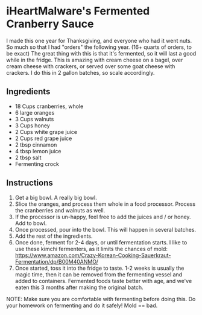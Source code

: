 # iHeartMalware's Fermented Cranberry Sauce

I made this one year for Thanksgiving, and everyone who had it went nuts. So much so that I had "orders" the following year. (16+ quarts of orders, to be exact) The great thing with this is that it's fermented, so it will last a good while in the fridge. This is amazing with cream cheese on a bagel, over cream cheese with crackers, or served over some goat cheese with crackers. I do this in 2 gallon batches, so scale accordingly. 

## Ingredients

- 18 Cups cranberries, whole
- 6 large oranges
- 3 Cups walnuts
- 3 Cups honey
- 2 Cups white grape juice
- 2 Cups red grape juice
- 2 tbsp cinnamon
- 4 tbsp lemon juice
- 2 tbsp salt
- Fermenting crock

## Instructions

1. Get a big bowl. A really big bowl. 
2. Slice the oranges, and process them whole in a food processor. Process the cranberries and walnuts as well. 
3. If the processor is un-happy, feel free to add the juices and / or honey. Add to bowl.
4. Once processed, pour into the bowl. This will happen in several batches.
5. Add the rest of the ingredients. 
6. Once done, ferment for 2-4 days, or until fermentation starts. I like to use these kimchi fermenters, as it limits the chances of mold: https://www.amazon.com/Crazy-Korean-Cooking-Sauerkraut-Fermentation/dp/B00M40ANMO/
7. Once started, toss it into the fridge to taste. 1-2 weeks is usually the magic time, then it can be removed from the fermenting vessel and added to containers. Fermented foods taste better with age, and we've eaten this 3 months after making the original batch. 

NOTE: Make sure you are comfortable with fermenting before doing this. Do your homework on fermenting and do it safely! Mold == bad.  